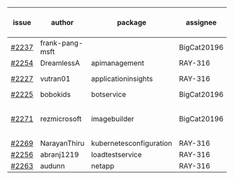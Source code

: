 | issue | author | package | assignee | bot advice | created date of issue | target release date | date from target |
| ------ | ------ | ------ | ------ | ------ | ------ | ------ | :-----: |
| [#2237](https://github.com/Azure/sdk-release-request/issues/2237) | frank-pang-msft |   | BigCat20196 |   release date < 2 ! <br> | 11-19 | 12-02 | -1 |
| [#2254](https://github.com/Azure/sdk-release-request/issues/2254) | DreamlessA | apimanagement | RAY-316 |   | 11-24 | 12-08 |   |
| [#2227](https://github.com/Azure/sdk-release-request/issues/2227) | vutran01 | applicationinsights | RAY-316 |   release date < 2 ! <br> | 11-17 | 12-01 | -2 |
| [#2225](https://github.com/Azure/sdk-release-request/issues/2225) | bobokids | botservice | BigCat20196 |   | 11-17 | 11-24 |   |
| [#2271](https://github.com/Azure/sdk-release-request/issues/2271) | rezmicrosoft | imagebuilder | BigCat20196 | new comment.  <br> release date < 2 ! <br> | 11-30 | 12-02 | -1 |
| [#2269](https://github.com/Azure/sdk-release-request/issues/2269) | NarayanThiru | kubernetesconfiguration | RAY-316 |   | 11-30 | 12-07 |   |
| [#2256](https://github.com/Azure/sdk-release-request/issues/2256) | abranj1219 | loadtestservice | RAY-316 |   | 11-24 | 11-30 |   |
| [#2263](https://github.com/Azure/sdk-release-request/issues/2263) | audunn | netapp | RAY-316 |   | 11-26 | 12-20 |   |

